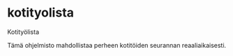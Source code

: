 # kotityolista
Kotityölista

Tämä ohjelmisto mahdollistaa perheen kotitöiden seurannan reaaliaikaisesti.
